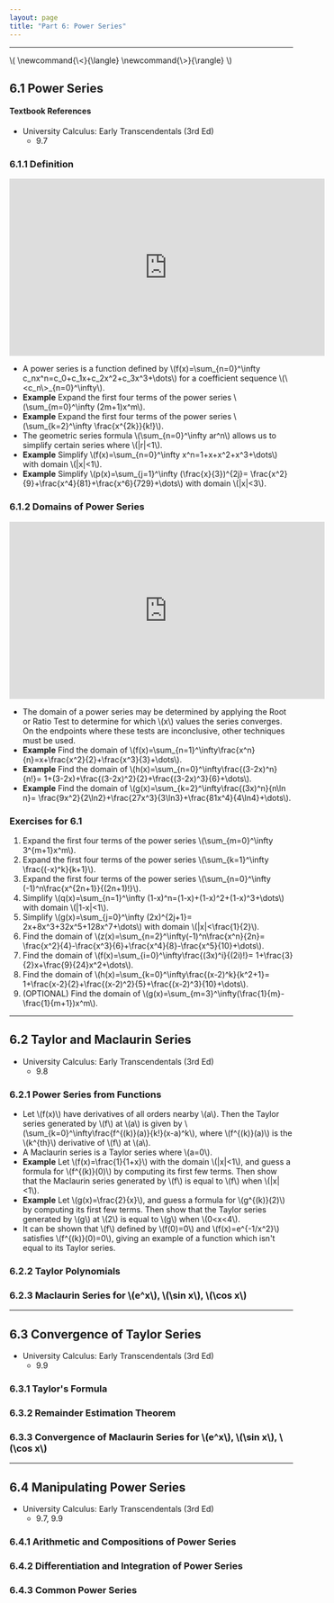 ```yaml
---
layout: page
title: "Part 6: Power Series"
---
```


---

\\(
  \newcommand{\\<}{\langle}
  \newcommand{\\>}{\rangle}
\\) <!-- TODO make angle brackets parentheses -->

## 6.1 Power Series

#### Textbook References

- University Calculus: Early Transcendentals (3rd Ed)
    - 9.7

### 6.1.1 Definition

<iframe width="560" height="315" src="https://www.youtube.com/embed/vR43raJbw84" frameborder="0" allowfullscreen></iframe>

- A power series is a function defined by
  \\(f(x)=\sum_{n=0}^\infty c_nx^n=c_0+c_1x+c_2x^2+c_3x^3+\dots\\)
  for a coefficient sequence \\(\\<c_n\\>\_{n=0}^\infty\\).
- **Example**
  Expand the first four terms of the power series
  \\(\sum_{m=0}^\infty (2m+1)x^m\\).
- **Example**
  Expand the first four terms of the power series
  \\(\sum_{k=2}^\infty \frac{x^{2k}}{k!}\\).
- The geometric series formula \\(\sum_{n=0}^\infty ar^n\\)
  allows us to simplify certain series where \\(|r|<1\\).
- **Example**
  Simplify
  \\(f(x)=\sum_{n=0}^\infty x^n=1+x+x^2+x^3+\dots\\) with domain \\(|x|<1\\).
- **Example**
  Simplify
  \\(p(x)=\sum_{j=1}^\infty (\frac{x}{3})^{2j}=
  \frac{x^2}{9}+\frac{x^4}{81}+\frac{x^6}{729}+\dots\\)
  with domain \\(|x|<3\\).

### 6.1.2 Domains of Power Series

<iframe width="560" height="315" src="https://www.youtube.com/embed/TZIUoGfVME4" frameborder="0" allowfullscreen></iframe>

- The domain of a power series may be determined by applying the Root or
  Ratio Test to determine for which \\(x\\) values the series converges.
  On the endpoints where these tests are inconclusive, other
  techniques must be used.
- **Example**
  Find the domain of
  \\(f(x)=\sum_{n=1}^\infty\frac{x^n}{n}=x+\frac{x^2}{2}+\frac{x^3}{3}+\dots\\).
- **Example**
  Find the domain of
  \\(h(x)=\sum_{n=0}^\infty\frac{(3-2x)^n}{n!}=
  1+(3-2x)+\frac{(3-2x)^2}{2}+\frac{(3-2x)^3}{6}+\dots\\).
- **Example**
  Find the domain of
  \\(g(x)=\sum_{k=2}^\infty\frac{(3x)^n}{n\ln n}=
  \frac{9x^2}{2\ln2}+\frac{27x^3}{3\ln3}+\frac{81x^4}{4\ln4}+\dots\\).


### Exercises for 6.1


1.  Expand the first four terms of the power series
    \\(\sum_{m=0}^\infty 3^{m+1}x^m\\).
1.  Expand the first four terms of the power series
    \\(\sum_{k=1}^\infty \frac{(-x)^k}{k+1}\\).
1.  Expand the first four terms of the power series
    \\(\sum_{n=0}^\infty (-1)^n\frac{x^{2n+1}}{(2n+1)!}\\).
1.  Simplify
    \\(q(x)=\sum_{n=1}^\infty (1-x)^n=(1-x)+(1-x)^2+(1-x)^3+\dots\\)
    with domain \\(|1-x|<1\\).
1.  Simplify
    \\(g(x)=\sum_{j=0}^\infty (2x)^{2j+1}=
    2x+8x^3+32x^5+128x^7+\dots\\)
    with domain \\(|x|<\frac{1}{2}\\).
1.  Find the domain of
    \\(z(x)=\sum_{n=2}^\infty(-1)^n\frac{x^n}{2n}=
    \frac{x^2}{4}-\frac{x^3}{6}+\frac{x^4}{8}-\frac{x^5}{10}+\dots\\).
1.  Find the domain of
    \\(f(x)=\sum_{i=0}^\infty\frac{(3x)^i}{(2i)!}=
    1+\frac{3}{2}x+\frac{9}{24}x^2+\dots\\).
1.  Find the domain of
    \\(h(x)=\sum_{k=0}^\infty\frac{(x-2)^k}{k^2+1}=
    1+\frac{x-2}{2}+\frac{(x-2)^2}{5}+\frac{(x-2)^3}{10}+\dots\\).
1.  (OPTIONAL)
    Find the domain of
    \\(g(x)=\sum_{m=3}^\infty(\frac{1}{m}-\frac{1}{m+1})x^m\\).



---

## 6.2 Taylor and Maclaurin Series

- University Calculus: Early Transcendentals (3rd Ed)
    - 9.8

### 6.2.1 Power Series from Functions

- Let \\(f(x)\\) have derivatives of all orders nearby \\(a\\). Then the
  Taylor series generated by \\(f\\) at \\(a\\) is given by
  \\(\sum_{k=0}^\infty\frac{f^{(k)}(a)}{k!}(x-a)^k\\),
  where \\(f^{(k)}(a)\\) is the \\(k^{th}\\) derivative of \\(f\\) at \\(a\\).
- A Maclaurin series is a Taylor series where \\(a=0\\).
- **Example** Let \\(f(x)=\frac{1}{1+x}\\) with the domain \\(|x|<1\\),
  and guess a formula for
  \\(f^{(k)}(0)\\) by computing its first few terms. Then show that
  the Maclaurin series generated by \\(f\\) is equal to \\(f\\) when
  \\(|x|<1\\).
- **Example** Let \\(g(x)=\frac{2}{x}\\),
  and guess a formula for
  \\(g^{(k)}(2)\\) by computing its first few terms. Then show that
  the Taylor series generated by \\(g\\) at \\(2\\) is equal to \\(g\\)
  when \\(0<x<4\\).
- It can be shown that \\(f\\) defined by \\(f(0)=0\\) and
  \\(f(x)=e^{-1/x^2}\\) satisfies \\(f^{(k)}(0)=0\\), giving an example
  of a function which isn't equal to its Taylor series.

### 6.2.2 Taylor Polynomials

### 6.2.3 Maclaurin Series for \\(e^x\\), \\(\\sin x\\), \\(\\cos x\\)


---

## 6.3 Convergence of Taylor Series

- University Calculus: Early Transcendentals (3rd Ed)
    - 9.9

### 6.3.1 Taylor's Formula

### 6.3.2 Remainder Estimation Theorem

### 6.3.3 Convergence of Maclaurin Series for \\(e^x\\), \\(\\sin x\\), \\(\\cos x\\)


---

## 6.4 Manipulating Power Series

- University Calculus: Early Transcendentals (3rd Ed)
    - 9.7, 9.9

### 6.4.1 Arithmetic and Compositions of Power Series

### 6.4.2 Differentiation and Integration of Power Series

### 6.4.3 Common Power Series
